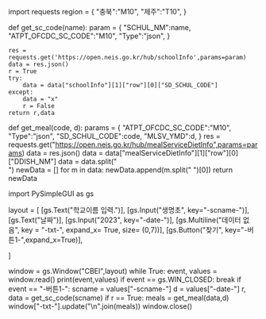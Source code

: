 import requests
region = {
    "충북":"M10",
    "제주":"T10",
}

def get_sc_code(name):
    param = {
        "SCHUL_NM":name,
        "ATPT_OFCDC_SC_CODE":"M10",
        "Type":"json",
    }

    res = requests.get('https://open.neis.go.kr/hub/schoolInfo',params=param)
    data = res.json()
    r = True
    try:
        data = data["schoolInfo"][1]["row"][0]["SD_SCHUL_CODE"]
    except:
        data = "x"
        r = False
    return r,data
def get_meal(code, d):
    params = {
        "ATPT_OFCDC_SC_CODE":"M10",
        "Type":"json",
        "SD_SCHUL_CODE":code,
        "MLSV_YMD":d,
    }
    res = requests.get("https://open.neis.go.kr/hub/mealServiceDietInfo",params=params)
    data = res.json()
    data = data["mealServiceDietInfo"][1]["row"][0]["DDISH_NM"]
    data = data.split("<br/>")
    newData = []
    for m in data:
        newData.append(m.split("  ")[0])
    return newData

import PySimpleGUI as gs

layout = [
    [gs.Text("학교이름 입력.")], [gs.Input("생명초", key="-scname-")],
    [gs.Text("날짜")], [gs.Input("2023", key="-date-")],
    [gs.Multiline("데이터 없음", key = "-txt-", expand_x= True, size= (0,7))],
    [gs.Button("찾기", key="-버튼1-",expand_x=True)],

]

window = gs.Window("CBEI",layout)
while True:
    event, values = window.read()
    print(event,values)
    if event == gs.WIN_CLOSED:
        break
    if event == "-버튼1-":
        scname = values["-scname-"]
        d = values["-date-"]
        r, data = get_sc_code(scname)
        if r == True:
            meals = get_meal(data,d)
            window["-txt-"].update("\n".join(meals))
window.close()
